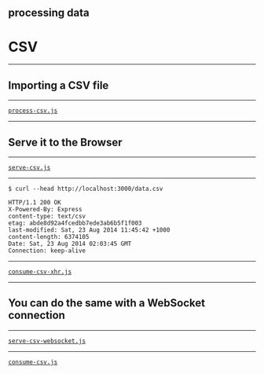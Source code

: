 ## processing data
# CSV

---

## Importing a CSV file

---

[`process-csv.js`](examples/streaming-csv/process-csv.js)

---

## Serve it to the Browser

---

[`serve-csv.js`](examples/streaming-csv/serve-csv.js)

---

```no-highlight
$ curl --head http://localhost:3000/data.csv
```

```no-highlight
HTTP/1.1 200 OK
X-Powered-By: Express
content-type: text/csv
etag: abde8d92a4fcedbb7ede3ab6b5f1f003
last-modified: Sat, 23 Aug 2014 11:45:42 +1000
content-length: 6374105
Date: Sat, 23 Aug 2014 02:03:45 GMT
Connection: keep-alive
```

---

[`consume-csv-xhr.js`](examples/streaming-csv/client/consume-csv-xhr.js)

---

## You can do the same with a WebSocket connection

---

[`serve-csv-websocket.js`](examples/streaming-csv/serve-csv-websocket.js)

---

[`consume-csv.js`](examples/streaming-csv/client/consume-csv.js)
